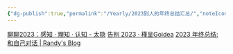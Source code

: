 ```yaml
---
{"dg-publish":true,"permalink":"/Yearly/2023别人的年终总结汇总/","noteIcon":""}
---
```


[聊聊2023：感知 · 理知 · 认知 - 太隐](https://wangyurui.com/posts/liao-liao-2023-97971439)
[告别 2023 · 槿呈Goidea](https://justgoidea.com/posts/2023-066/)
[2023 年终总结: 和自己对话 | Randy's Blog](https://lutaonan.com/blog/2023-summary/)